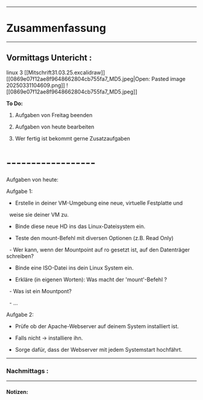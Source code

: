 

___

# Zusammenfassung








----

## Vormittags Untericht : 
linux 3
[[Mitschrift31.03.25.excalidraw]]
[[0869e07f12ae8f9648662804cb755fa7_MD5.jpeg|Open: Pasted image 20250331104609.png]]
![[0869e07f12ae8f9648662804cb755fa7_MD5.jpeg]]



**To Do:**

  

1. Aufgaben von Freitag beenden

2. Aufgaben von heute bearbeiten

3. Wer fertig ist bekommt gerne Zusatzaufgaben

  

# ------------------

  

Aufgaben von heute:

  

Aufgabe 1:

- Erstelle in deiner VM-Umgebung eine neue, virtuelle Festplatte und

  weise sie deiner VM zu.

- Binde diese neue HD ins das Linux-Dateisystem ein.

- Teste den mount-Befehl mit diversen Optionen (z.B. Read Only)

  - Wer kann, wenn der Mountpoint auf ro gesetzt ist, auf den Datenträger schreiben?

- Binde eine ISO-Datei ins dein Linux System ein.

- Erkläre (in eigenen Worten): Was macht der 'mount'-Befehl ?

  - Was ist ein Mountpont?

  - ...

  

Aufgabe 2:

- Prüfe ob der Apache-Webserver auf deinem System installiert ist.

- Falls nicht -> installiere ihn.

- Sorge dafür, dass der Webserver mit jedem Systemstart hochfährt.

----

### Nachmittags :







___

#### Notizen: 
